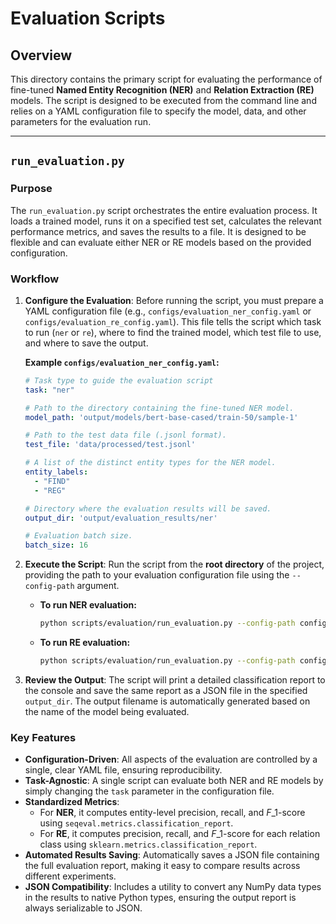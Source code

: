 # Evaluation Scripts

## Overview

This directory contains the primary script for evaluating the performance of fine-tuned **Named Entity Recognition (NER)** and **Relation Extraction (RE)** models. The script is designed to be executed from the command line and relies on a YAML configuration file to specify the model, data, and other parameters for the evaluation run.

-----

## `run_evaluation.py`

### Purpose

The `run_evaluation.py` script orchestrates the entire evaluation process. It loads a trained model, runs it on a specified test set, calculates the relevant performance metrics, and saves the results to a file. It is designed to be flexible and can evaluate either NER or RE models based on the provided configuration.

### Workflow

1.  **Configure the Evaluation**: Before running the script, you must prepare a YAML configuration file (e.g., `configs/evaluation_ner_config.yaml` or `configs/evaluation_re_config.yaml`). This file tells the script which task to run (`ner` or `re`), where to find the trained model, which test file to use, and where to save the output.

    **Example `configs/evaluation_ner_config.yaml`:**

    ```yaml
    # Task type to guide the evaluation script
    task: "ner"

    # Path to the directory containing the fine-tuned NER model.
    model_path: 'output/models/bert-base-cased/train-50/sample-1'

    # Path to the test data file (.jsonl format).
    test_file: 'data/processed/test.jsonl'

    # A list of the distinct entity types for the NER model.
    entity_labels:
      - "FIND"
      - "REG"

    # Directory where the evaluation results will be saved.
    output_dir: 'output/evaluation_results/ner'

    # Evaluation batch size.
    batch_size: 16
    ```

2.  **Execute the Script**: Run the script from the **root directory** of the project, providing the path to your evaluation configuration file using the `--config-path` argument.

      - **To run NER evaluation:**

        ```bash
        python scripts/evaluation/run_evaluation.py --config-path configs/evaluation_ner_config.yaml
        ```

      - **To run RE evaluation:**

        ```bash
        python scripts/evaluation/run_evaluation.py --config-path configs/evaluation_re_config.yaml
        ```

3.  **Review the Output**: The script will print a detailed classification report to the console and save the same report as a JSON file in the specified `output_dir`. The output filename is automatically generated based on the name of the model being evaluated.

### Key Features

  - **Configuration-Driven**: All aspects of the evaluation are controlled by a single, clear YAML file, ensuring reproducibility.
  - **Task-Agnostic**: A single script can evaluate both NER and RE models by simply changing the `task` parameter in the configuration file.
  - **Standardized Metrics**:
      - For **NER**, it computes entity-level precision, recall, and $F\_1$-score using `seqeval.metrics.classification_report`.
      - For **RE**, it computes precision, recall, and $F\_1$-score for each relation class using `sklearn.metrics.classification_report`.
  - **Automated Results Saving**: Automatically saves a JSON file containing the full evaluation report, making it easy to compare results across different experiments.
  - **JSON Compatibility**: Includes a utility to convert any NumPy data types in the results to native Python types, ensuring the output report is always serializable to JSON.